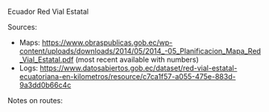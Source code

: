 Ecuador Red Vial Estatal

Sources:
* Maps: https://www.obraspublicas.gob.ec/wp-content/uploads/downloads/2014/05/2014_-05_Planificacion_Mapa_Red_Vial_Estatal.pdf (most recent available with numbers)
* Logs: https://www.datosabiertos.gob.ec/dataset/red-vial-estatal-ecuatoriana-en-kilometros/resource/c7ca1f57-a055-475e-883d-9a3dd0b66c4c

Notes on routes:
